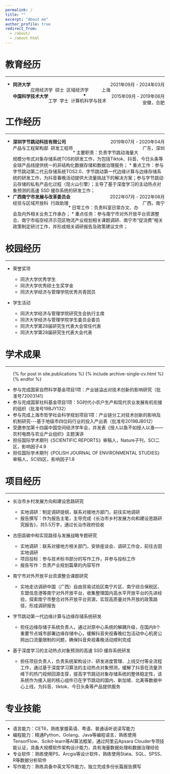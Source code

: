 ```yaml
---
permalink: /
title: ""
excerpt: "About me"
author_profile: true
redirect_from: 
  - /about/
  - /about.html
---
```



教育经历
======
------
* <div id="expand-box-header"></div>
    <span style="float: left; font-weight: bold">同济大学</span> 
    <span style="float: right;">2021年09月 - 2024年03月</span><br>
    <span style="float: left">应用经济学&nbsp;&nbsp;硕士&nbsp;&nbsp;区域经济学</span> 
    <span style="float: right;">上海</span><br>

* <div id="expand-box-header"></div>
    <span style="float: left; font-weight: bold">中国科学技术大学</span> 
    <span style="float: right;">2015年09月 - 2019年06月</span><br>
    <span style="float: left">工学&nbsp;&nbsp;学士&nbsp;&nbsp;计算机科学与技术</span> 
    <span style="float: right;">安徽，合肥</span><br>


工作经历
======
------
* <div id="expand-box-header"></div>
    <span style="float: left; font-weight: bold">深圳字节跳动科技有限公司</span> 
    <span style="float: right;">2019年07月 - 2020年04月</span><br>
    <span style="float: left">产品与工程架构部&nbsp;&nbsp;研发工程师</span> 
    <span style="float: right;">广东，深圳</span><br>
  * 主要职责：负责字节跳动海量大规模分布式对象存储系统TOS的研发工作，为包括Tiktok、抖音、今日头条等全球产品线提供统一的非结构化数据存储和数据治理服务；
  * 重点工作：参与字节跳动第二代云存储系统TOS2.0、字节跳动第一代边缘计算与边缘存储系统的研发工作，为抖音春晚活动提供大流量挑战下的解决方案；参与字节跳动云存储的私有产品化过程（现火山引擎）；主导了基于深度学习的主动热点对象预测的高速 SSD 缓存系统的研发工作；


* <div id="expand-box-header"></div>
    <span style="float: left; font-weight: bold">广西南宁市发展与改革委员会</span> 
    <span style="float: right;">2022年07月 - 2022年08月</span><br>
    <span style="float: left">经贸与区域开放科&nbsp;&nbsp;行政助理</span> 
    <span style="float: right;">广西，南宁</span><br>
  * 日常工作：负责科室日常办文、办会及内外相关业务工作承办；
  * 重点任务：参与南宁市对外开放平台资源整合、南宁市临空经济示范区物流产业规划相关课题调研、南宁市“促消费”相关政策制定研讨工作，并形成相关调研报告及政策建议文件；


校园经历
======
------
* 荣誉奖项
  * 同济大学优秀学生
  * 同济大学优秀硕士生奖学金
  * 同济大学经济与管理学院优秀共青团员

* 学生活动
  * 同济大学经济与管理学院研究生会执行主席
  * 同济大学经济与管理学院学生委员会委员
  * 同济大学第28届研究生代表大会常任代表
  * 同济大学第28届研究生代表大会代表
 
学术成果
======
------

<ul>{% for post in site.publications %}
{% include archive-single-cv.html %}
{% endfor %}</ul>

* 参与完成国家自然科学基金项目1项：产业链溢出对技术创新的影响研究（批准号72003141）
* 参与完成国家社科基金项目1项：5G时代小农户生产和现代农业发展有机衔接的组织（批准号19BJY132）
* 参与完成上海市哲学社会科学规划项目1项：产业链分工对技术创新的影响及机制研究---基于地级市四位码行业的投入产出表（批准号2019BJB012）
* 受邀参加第十四届中国空间经济学年会，并发表《授人以鱼不如授人以渔——农村电商与农业产业组织》主题演讲
* 担任国际学术期刊《SCIENTIFIC REPORTS》审稿人，Nature子刊，SCI二区，影响因子4.9
* 担任国际学术期刊《POLISH JOURNAL OF ENVIRONMENTAL STUDIES》审稿人，SCI四区，影响因子1.8


项目经历
======
------

* 长治市乡村发展方向和建设思路研究
  * 实地调研：制定调研提纲，联系对接地方部门，前往实地调研
  * 报告撰写：作为报告主笔，主导完成《长治市乡村发展方向和建设思路研究报告》，共5.5万字，通过长治市政府验收
 
* 古田县碳中和实现路径与发展战略专题研究
  * 实地调研：联系对接地方相关部门，安排座谈会、调研工作会，前往古田实地调研
  * 项目投标：参与技术标书部分的写作工作，并参与投标工作
  * 报告写作：负责产业规划篇章的内容写作

* 南宁市对外开放平台资源整合课题研究
  * 实地走访调研中国（广西）自由贸易试验区南宁片区、南宁综合保税区、东盟信息港等南宁对外开放平台，收集整理国内高水平开放平台的先进经验，探索南宁市整合对外开放平台资源，实现高质量对外开放的政策路径，形成调研报告
 
* 字节跳动第一代边缘计算与边缘存储系统研发
  * 担任边缘存储子系统负责人，通过对原中心系统的解耦升级，在国内8个重要节点城市部署边缘存储中心，缓解抖音央视春晚红包活动中心机房公网出口流量限制的问题，确保抖音央视春晚活动顺利完成

* 基于深度学习的主动热点对象预测的高速 SSD 缓存系统研发
  * 担任项目负责人，负责系统架构设计、研发进度管理、上线交付等全流程工作，通过基于深度学习算法的主动热点对象预测，缓解了抖音在流量洪峰下的热门视频回源击穿，提高字节跳动对象存储系统的整体稳定性，该系统作为接入层的核心组件已在字节跳动的国内、新加坡、北美等数据中心上线，为抖音、tiktok、今日头条等产品提供服务

专业技能
======
------

* 语言能力：CET6，熟练掌握英语、粤语、普通话听说读写能力
* 编程能力：精通Python、Golang、Java等编程语言，熟练使用TensorFlow、Scikit-learn等AI算法框架，通过阿里云Apsara Clouder专项技能认证，具备大规模软件架构设计能力，具有海量数据处理和数据治理经验
* 专业软件：熟练使用PS、Arcgis等设计软件，熟练使用Stata、SQL、SPSS、R等数据分析软件
* 写作能力：熟练具备中英文写作能力，独立完成多份长篇报告撰写
